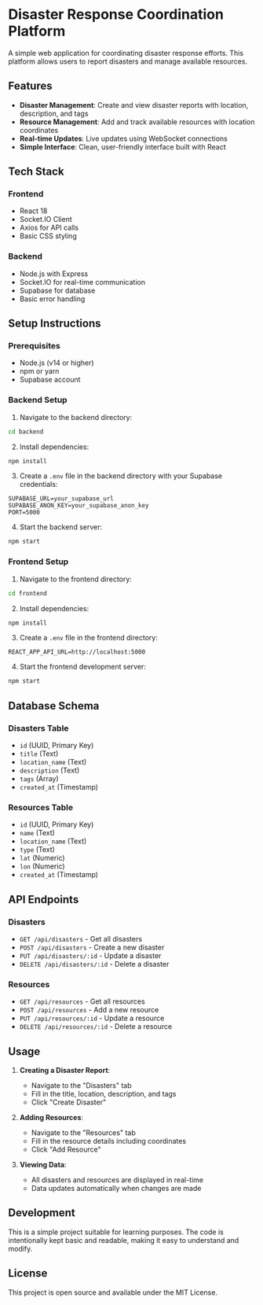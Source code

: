# Disaster Response Coordination Platform

A simple web application for coordinating disaster response efforts. This platform allows users to report disasters and manage available resources.

## Features

- **Disaster Management**: Create and view disaster reports with location, description, and tags
- **Resource Management**: Add and track available resources with location coordinates
- **Real-time Updates**: Live updates using WebSocket connections
- **Simple Interface**: Clean, user-friendly interface built with React

## Tech Stack

### Frontend
- React 18
- Socket.IO Client
- Axios for API calls
- Basic CSS styling

### Backend
- Node.js with Express
- Socket.IO for real-time communication
- Supabase for database
- Basic error handling

## Setup Instructions

### Prerequisites
- Node.js (v14 or higher)
- npm or yarn
- Supabase account

### Backend Setup

1. Navigate to the backend directory:
```bash
cd backend
```

2. Install dependencies:
```bash
npm install
```

3. Create a `.env` file in the backend directory with your Supabase credentials:
```
SUPABASE_URL=your_supabase_url
SUPABASE_ANON_KEY=your_supabase_anon_key
PORT=5000
```

4. Start the backend server:
```bash
npm start
```

### Frontend Setup

1. Navigate to the frontend directory:
```bash
cd frontend
```

2. Install dependencies:
```bash
npm install
```

3. Create a `.env` file in the frontend directory:
```
REACT_APP_API_URL=http://localhost:5000
```

4. Start the frontend development server:
```bash
npm start
```

## Database Schema

### Disasters Table
- `id` (UUID, Primary Key)
- `title` (Text)
- `location_name` (Text)
- `description` (Text)
- `tags` (Array)
- `created_at` (Timestamp)

### Resources Table
- `id` (UUID, Primary Key)
- `name` (Text)
- `location_name` (Text)
- `type` (Text)
- `lat` (Numeric)
- `lon` (Numeric)
- `created_at` (Timestamp)

## API Endpoints

### Disasters
- `GET /api/disasters` - Get all disasters
- `POST /api/disasters` - Create a new disaster
- `PUT /api/disasters/:id` - Update a disaster
- `DELETE /api/disasters/:id` - Delete a disaster

### Resources
- `GET /api/resources` - Get all resources
- `POST /api/resources` - Add a new resource
- `PUT /api/resources/:id` - Update a resource
- `DELETE /api/resources/:id` - Delete a resource

## Usage

1. **Creating a Disaster Report**:
   - Navigate to the "Disasters" tab
   - Fill in the title, location, description, and tags
   - Click "Create Disaster"

2. **Adding Resources**:
   - Navigate to the "Resources" tab
   - Fill in the resource details including coordinates
   - Click "Add Resource"

3. **Viewing Data**:
   - All disasters and resources are displayed in real-time
   - Data updates automatically when changes are made

## Development

This is a simple project suitable for learning purposes. The code is intentionally kept basic and readable, making it easy to understand and modify.

## License

This project is open source and available under the MIT License. 